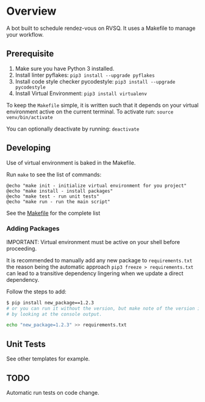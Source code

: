 # Overview

A bot built to schedule rendez-vous on RVSQ.
It uses a Makefile to manage your workflow.

## Prerequisite

1. Make sure you have Python 3 installed.
2. Install linter pyflakes: `pip3 install --upgrade pyflakes`
3. Install code style checker pycodestyle: `pip3 install --upgrade pycodestyle`
4. Install Virtual Environment: `pip3 install virtualenv`

To keep the `Makefile` simple, it is written such that it depends on your
 virtual environment active on the current terminal. To activate run:
 `source venv/bin/activate`

You can optionally deactivate by running: `deactivate`

## Developing

Use of virtual environment is baked in the Makefile.

Run `make` to see the list of commands:

```text
@echo "make init - initialize virtual environment for you project"
@echo "make install - install packages"
@echo "make test - run unit tests"
@echo "make run - run the main script"
```

See the [Makefile](./Makefile) for the complete list

### Adding Packages

IMPORTANT: Virtual environment must be active on your shell before proceeding.

It is recommended to manually add any new package to `requirements.txt` the
 reason being the automatic approach `pip3 freeze > requirements.txt` can lead
  to a transitive dependency lingering when we update a direct dependency.

Follow the steps to add:

```bash
$ pip install new_package==1.2.3
# or you can run it without the version, but make note of the version install
# by looking at the console output.

echo "new_package=1.2.3" >> requirements.txt
```

## Unit Tests

See other templates for example.

## TODO

Automatic run tests on code change.

